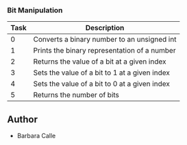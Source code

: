 ### Bit Manipulation

Task | Description
------------ | -------------
0 | Converts a binary number to an unsigned int
1 | Prints the binary representation of a number
2 | Returns the value of a bit at a given index
3 | Sets the value of a bit to 1 at a given index
4 | Sets the value of a bit to 0 at a given index
5 | Returns the number of bits 

## Author

 - Barbara Calle

